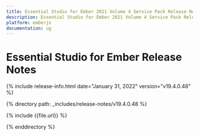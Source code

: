 ```yaml
---
title: Essential Studio for Ember 2021 Volume 4 Service Pack Release Notes  
description: Essential Studio for Ember 2021 Volume 4 Service Pack Release Notes  
platform: emberjs
documentation: ug
---
```


# Essential Studio for Ember  Release Notes  

{% include release-info.html date="January 31, 2022"  version="v19.4.0.48" %} 

{% directory path: _includes/release-notes/v19.4.0.48 %}

{% include {{file.url}} %}

{% enddirectory %}